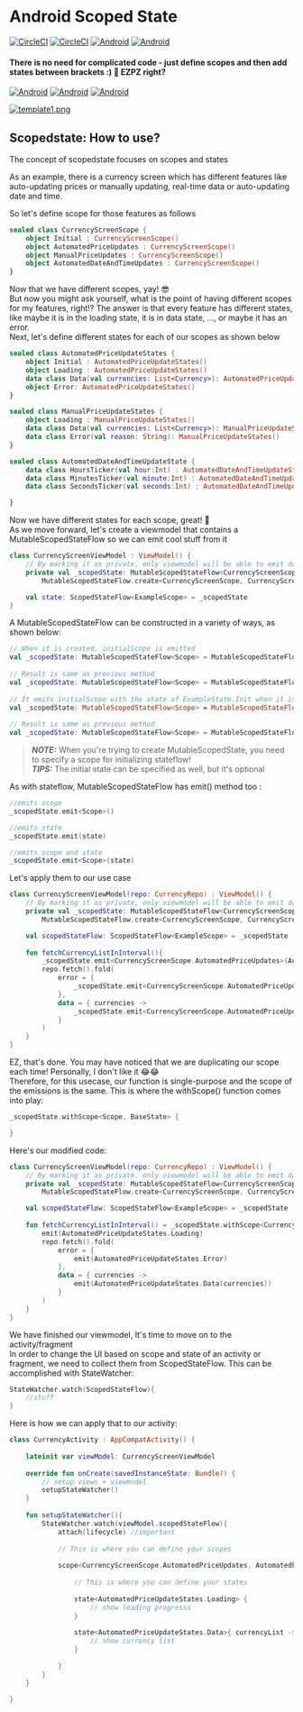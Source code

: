# Android Scoped State
[![CircleCI](https://circleci.com/gh/KotlinByte/ScopedState.svg?style=shield)]()
[![CircleCI](https://img.shields.io/badge/Maintained-yes-green.svg)]()
[![Android]( https://img.shields.io/github/license/KotlinByte/ScopedState.svg)]()
[![Android]( https://img.shields.io/github/v/release/KotlinByte/ScopedState.svg)]()
#### There is no need for complicated code - just define scopes and then add states between brackets :) 🤤 EZPZ right?

[![Android]( 	https://img.shields.io/badge/Android-3DDC84?style=for-the-badge&logo=android&logoColor=white)]()
[![Android]( 	https://img.shields.io/badge/Telegram-2CA5E0?style=for-the-badge&logo=telegram&logoColor=white)](https://t.me/kotlinbyte)
[![Android]( 	https://img.shields.io/badge/Kotlin-ff8800?&style=for-the-badge&logo=kotlin&logoColor=white)](https://t.me/kotlinbyte)



[![template1.png](https://i.postimg.cc/HxRpRCrs/template1.png)](https://postimg.cc/TLjM5FjZ)

## Scopedstate: How to use?
The concept of scopedstate focuses on scopes and states

As an example, there is a currency screen which has different features like auto-updating prices or manually updating, real-time data or auto-updating date and time.

So let's define scope for those features as follows

``` kotlin
sealed class CurrencyScreenScope {
    object Initial : CurrencyScreenScope()
    object AutomatedPriceUpdates : CurrencyScreenScope()
    object ManualPriceUpdates : CurrencyScreenScope()
    object AutomatedDateAndTimeUpdates : CurrencyScreenScope()
}
```
Now that we have different scopes, yay! 😎</br>
But now you might ask yourself, what is the point of having different scopes for my features, right!?
The answer is that every feature has different states, like maybe it is in the loading state, it is in data state, ..., or maybe it has an error.</br>
Next, let's define different states for each of our scopes as shown below
``` kotlin
sealed class AutomatedPriceUpdateStates {
    object Initial : AutomatedPriceUpdateStates()
    object Loading : AutomatedPriceUpdateStates()
    data class Data(val currencies: List<Currency>): AutomatedPriceUpdateStates()
    object Error: AutomatedPriceUpdateStates()
}

sealed class ManualPriceUpdateStates {
    object Loading : ManualPriceUpdateStates()
    data class Data(val currencies: List<Currency>): ManualPriceUpdateStates()
    data class Error(val reason: String): ManualPriceUpdateStates()
}

sealed class AutomatedDateAndTimeUpdateState {
    data class HoursTicker(val hour:Int) : AutomatedDateAndTimeUpdateState()
    data class MinutesTicker(val minute:Int) : AutomatedDateAndTimeUpdateState()
    data class SecondsTicker(val seconds:Int) : AutomatedDateAndTimeUpdateState()

}

```
Now we have different states for each scope, great! 🥳</br>
As we move forward, let's create a viewmodel that contains a MutableScopedStateFlow so we can emit cool stuff from it
``` kotlin
class CurrencyScreenViewModel : ViewModel() {
    // By marking it as private, only viewmodel will be able to emit data through it
    private val _scopedState: MutableScopedStateFlow<CurrencyScreenScope> =
        MutableScopedStateFlow.create<CurrencyScreenScope, CurrencyScreenScope.Initial>()

    val state: ScopedStateFlow<ExampleScope> = _scopedState
}
```
A MutableScopedStateFlow can be constructed in a variety of ways, as shown below:

``` kotlin
// When it is created, initialScope is emitted
val _scopedState: MutableScopedStateFlow<Scope> = MutableScopedStateFlow.create<Scope, Scope.InitialScope>()
    
// Result is same as previous method
val _scopedState: MutableScopedStateFlow<Scope> = MutableScopedStateFlow.create<Scope, Scope.InitialScope>(Scope.InitialScope::class.java)
    
// It emits initialScope with the state of ExampleState.Init when it is created
val _scopedState: MutableScopedStateFlow<Scope> = MutableScopedStateFlow.create<Scope, Scope.InitialScope>(ExampleState.Init)
    
// Result is same as previous method
val _scopedState: MutableScopedStateFlow<Scope> = MutableScopedStateFlow.create<Scope, Scope.InitialScope>(Scope.InitialScope::class.java, ExampleState.Init)
```

> **_NOTE:_** When you're trying to create MutableScopedState, you need to specify a scope for initializing stateflow!</br>
> **_TIPS:_** The initial state can be specified as well, but it's optional

As with stateflow, MutableScopedStateFlow has emit() method too :

``` kotlin
//emits scope
_scopedState.emit<Scope>()

//emits state
_scopedState.emit(state)

//emits scope and state
_scopedState.emit<Scope>(state)
```

Let's apply them to our use case 

``` kotlin
class CurrencyScreenViewModel(repo: CurrencyRepo) : ViewModel() {
    // By marking it as private, only viewmodel will be able to emit data through it
    private val _scopedState: MutableScopedStateFlow<CurrencyScreenScope> =
        MutableScopedStateFlow.create<CurrencyScreenScope, CurrencyScreenScope.Initial>()

    val scopedStateFlow: ScopedStateFlow<ExampleScope> = _scopedState
    
    fun fetchCurrencyListInInterval(){
        _scopedState.emit<CurrencyScreenScope.AutomatedPriceUpdates>(AutomatedPriceUpdateStates.Loading)
        repo.fetch().fold(
            error = {
                _scopedState.emit<CurrencyScreenScope.AutomatedPriceUpdates>(AutomatedPriceUpdateStates.Error)
            },
            data = { currencies ->
                _scopedState.emit<CurrencyScreenScope.AutomatedPriceUpdates>(AutomatedPriceUpdateStates.Data(currencies))
            }
        )
    }
}
```

EZ, that's done. You may have noticed that we are duplicating our scope each time! Personally, I don't like it 😂😂</br>
Therefore, for this usecase, our function is single-purpose and the scope of the emissions is the same. This is where the withScope() function comes into play:
``` kotlin
_scopedState.withScope<Scope, BaseState> {

}
```
Here's our modified code:

``` kotlin
class CurrencyScreenViewModel(repo: CurrencyRepo) : ViewModel() {
    // By marking it as private, only viewmodel will be able to emit data through it
    private val _scopedState: MutableScopedStateFlow<CurrencyScreenScope> =
        MutableScopedStateFlow.create<CurrencyScreenScope, CurrencyScreenScope.Initial>()

    val scopedStateFlow: ScopedStateFlow<ExampleScope> = _scopedState
    
    fun fetchCurrencyListInInterval() = _scopedState.withScope<CurrencyScreenScope.AutomatedPriceUpdates, AutomatedPriceUpdateStates> {
        emit(AutomatedPriceUpdateStates.Loading)
        repo.fetch().fold(
            error = {
                emit(AutomatedPriceUpdateStates.Error)
            },
            data = { currencies ->
                emit(AutomatedPriceUpdateStates.Data(currencies))
            }
        )
    }
}
```

We have finished our viewmodel, It's time to move on to the activity/fragment</br>
In order to change the UI based on scope and state of an activity or fragment, we need to collect them from ScopedStateFlow. This can be accomplished with StateWatcher:

``` kotlin
StateWatcher.watch(ScopedStateFlow){
    //stuff
}
```

Here is how we can apply that to our activity:

``` kotlin
class CurrencyActivity : AppCompatActivity() {
    
    lateinit var viewModel: CurrencyScreenViewModel
    
    override fun onCreate(savedInstanceState: Bundle?) {
        // setup views + viewmodel
        setupStateWatcher()
    }
    
    fun setupStateWatcher(){
        StateWatcher.watch(viewModel.scopedStateFlow){
            attach(lifecycle) //important
            
            // This is where you can define your scopes
            
            scope<CurrencyScreenScope.AutomatedPriceUpdates, AutomatedPriceUpdateStates>{
            
                // This is where you can define your states
                
                state<AutomatedPriceUpdateStates.Loading> {
                    // show loading progresss
                }
                
                state<AutomatedPriceUpdateStates.Data>{ currencyList ->
                    // show currency list
                }
                
            }
        }
    }
    
}
```
